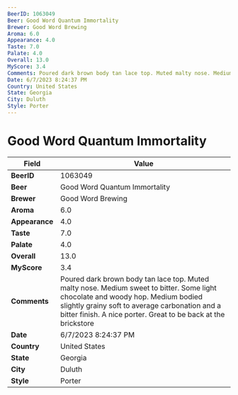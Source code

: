 ```yaml
---
BeerID: 1063049
Beer: Good Word Quantum Immortality
Brewer: Good Word Brewing
Aroma: 6.0
Appearance: 4.0
Taste: 7.0
Palate: 4.0
Overall: 13.0
MyScore: 3.4
Comments: Poured dark brown body tan lace top. Muted malty nose. Medium sweet to bitter. Some light chocolate and woody hop. Medium bodied slightly grainy soft to average carbonation and a bitter finish. A nice porter. Great to be back at the brickstore
Date: 6/7/2023 8:24:37 PM
Country: United States
State: Georgia
City: Duluth
Style: Porter
---
```


# Good Word Quantum Immortality

| Field         | Value |
|---------------|-------|
| **BeerID** | 1063049 |
| **Beer** | Good Word Quantum Immortality |
| **Brewer** | Good Word Brewing |
| **Aroma** | 6.0 |
| **Appearance** | 4.0 |
| **Taste** | 7.0 |
| **Palate** | 4.0 |
| **Overall** | 13.0 |
| **MyScore** | 3.4 |
| **Comments** | Poured dark brown body tan lace top. Muted malty nose. Medium sweet to bitter. Some light chocolate and woody hop. Medium bodied slightly grainy soft to average carbonation and a bitter finish. A nice porter. Great to be back at the brickstore |
| **Date** | 6/7/2023 8:24:37 PM |
| **Country** | United States |
| **State** | Georgia |
| **City** | Duluth |
| **Style** | Porter |
